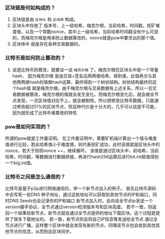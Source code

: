 ### 区块链是何如构成的？
1. 区块链是由 `区块头` 和 `区块体` 构成。
2. 区块头中存放了 版本号、上一级哈希，梅克尔根，当前哈希，时间戳，挖矿难度值，以及一个常数nonce，其中上一级哈希，当前哈希时间戳没有什么可说的，而梅克尔根是用来防止数据篡改的，nonce就是pow中要求出的那个值。
3. 区块体中 就是存在各种交易数据的。

### 比特币是如何防止篡改的？
1. 说道比特币防篡改，就要谈一谈 `梅克尔根` 了。梅克尔根在区块头中是一个常量hash、
因为梅克尔根 是由交易+签名后两两做哈希，得到值，此值再次与其他两两做hash的值做hash运算，最终得到一个树状结构。树状结构最终的这个hash值 就是梅克尔根。由于梅克尔根与交易数据有上述关系，所以一旦交易数据被篡改，梅克尔根的值就会发生变化。而梅克尔根变化后，就会被全节点发现，一旦区块值对应不上，就会被剔除。所以想修改比特币数据，只能通过修改超过51%的区块节点，但这种代价是十分大的，几乎可以说是不可能，因为就形成了比特币难篡改的特性


### pow是如何实现的？
所谓的pow就是工作量证明。
在工作量证明中，需要矿机端计算出一个值与难度值进行比较，若此哈希值小于难度值，则代表挖矿成功，此时该值就是区块头中的nonce，若大于则将nonce ++，继续循环。
该值是通过区块头中，前哈希，当前哈希，时间戳，等数据进行数据拼接，再进行hash256运算后进行bit.int赋值得到一个big.int值。

### 比特币之间是怎么通信的？
比特币是基于p2p进行网络通信的，举一个新节点加入的例子。
首先比特币源码中会写死一些DNS 种子地址，通过这些地址可以获取到其他节点的IP和端口，同时DNS Seeds也会记录你的IP和端口
新节点加入时，会向该全节点ip发送一个version握手协议，全节点通过version检测版本号和区块高度。
若不一致，则返回一个结果给新节点，新节点就会通过全节点提供的地址下载区块。这个过程是提供了很多下载地址的。
若一致，新节点则会将自己IP信息等发送给全节点 通过全节点进行广播，这样整个区块中就会发现有新的节点，同理该节点也会收到其他其他节点的信息，从而到达区块同步。